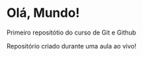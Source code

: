 # Olá, Mundo!
 Primeiro repositótio do curso de Git e Github

Repositório criado durante uma aula ao vivo!
